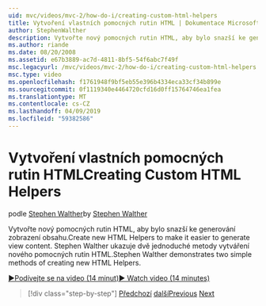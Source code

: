 ```yaml
---
uid: mvc/videos/mvc-2/how-do-i/creating-custom-html-helpers
title: Vytvoření vlastních pomocných rutin HTML | Dokumentace Microsoftu
author: StephenWalther
description: Vytvořte nový pomocných rutin HTML, aby bylo snazší ke generování zobrazení obsahu. Stephen Walther ukazuje dvě jednoduché metody vytváření nového pomocných rutin HTML.
ms.author: riande
ms.date: 08/20/2008
ms.assetid: e67b3889-ac7d-4811-8bf5-54f6abc7f49f
msc.legacyurl: /mvc/videos/mvc-2/how-do-i/creating-custom-html-helpers
msc.type: video
ms.openlocfilehash: f1761948f9bf5eb55e396b4334eca33cf34b899e
ms.sourcegitcommit: 0f1119340e4464720cfd16d0ff15764746ea1fea
ms.translationtype: MT
ms.contentlocale: cs-CZ
ms.lasthandoff: 04/09/2019
ms.locfileid: "59382586"
---
```

# <a name="creating-custom-html-helpers"></a><span data-ttu-id="fd8b8-104">Vytvoření vlastních pomocných rutin HTML</span><span class="sxs-lookup"><span data-stu-id="fd8b8-104">Creating Custom HTML Helpers</span></span>

<span data-ttu-id="fd8b8-105">podle [Stephen Walther](https://github.com/StephenWalther)</span><span class="sxs-lookup"><span data-stu-id="fd8b8-105">by [Stephen Walther](https://github.com/StephenWalther)</span></span>

<span data-ttu-id="fd8b8-106">Vytvořte nový pomocných rutin HTML, aby bylo snazší ke generování zobrazení obsahu.</span><span class="sxs-lookup"><span data-stu-id="fd8b8-106">Create new HTML Helpers to make it easier to generate view content.</span></span> <span data-ttu-id="fd8b8-107">Stephen Walther ukazuje dvě jednoduché metody vytváření nového pomocných rutin HTML.</span><span class="sxs-lookup"><span data-stu-id="fd8b8-107">Stephen Walther demonstrates two simple methods of creating new HTML Helpers.</span></span>

[<span data-ttu-id="fd8b8-108">&#9654;Podívejte se na video (14 minut)</span><span class="sxs-lookup"><span data-stu-id="fd8b8-108">&#9654; Watch video (14 minutes)</span></span>](https://channel9.msdn.com/Blogs/ASP-NET-Site-Videos/creating-custom-html-helpers)

> [!div class="step-by-step"]
> <span data-ttu-id="fd8b8-109">[Předchozí](creating-unit-tests-for-aspnet-mvc-applications.md)
> [další](creating-model-classes-with-linq-to-sql.md)</span><span class="sxs-lookup"><span data-stu-id="fd8b8-109">[Previous](creating-unit-tests-for-aspnet-mvc-applications.md)
[Next](creating-model-classes-with-linq-to-sql.md)</span></span>
